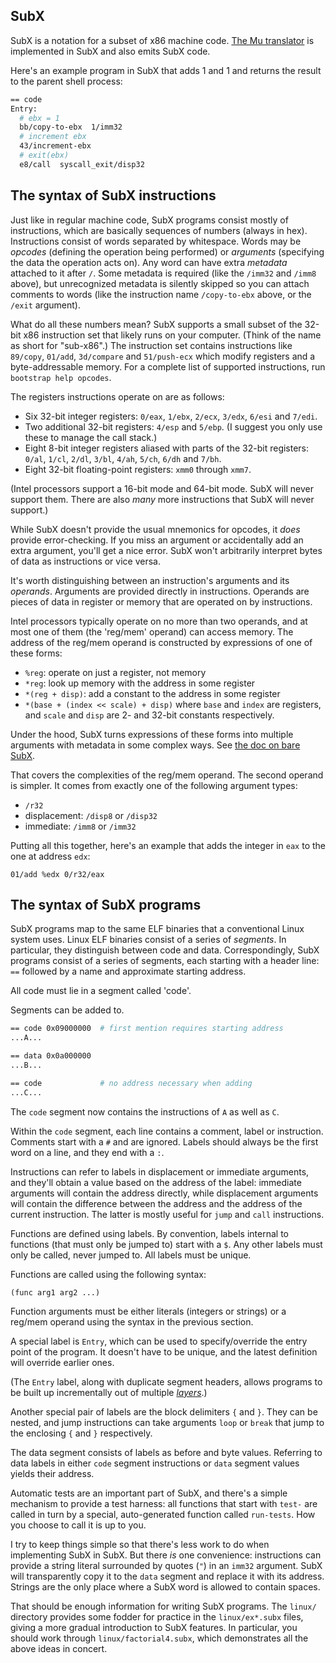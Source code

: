 ## SubX

SubX is a notation for a subset of x86 machine code. [The Mu translator](http://akkartik.github.io/mu/html/linux/mu.subx.html)
is implemented in SubX and also emits SubX code.

Here's an example program in SubX that adds 1 and 1 and returns the result to
the parent shell process:

```sh
== code
Entry:
  # ebx = 1
  bb/copy-to-ebx  1/imm32
  # increment ebx
  43/increment-ebx
  # exit(ebx)
  e8/call  syscall_exit/disp32
```

## The syntax of SubX instructions

Just like in regular machine code, SubX programs consist mostly of instructions,
which are basically sequences of numbers (always in hex). Instructions consist
of words separated by whitespace. Words may be _opcodes_ (defining the
operation being performed) or _arguments_ (specifying the data the operation
acts on). Any word can have extra _metadata_ attached to it after `/`. Some
metadata is required (like the `/imm32` and `/imm8` above), but unrecognized
metadata is silently skipped so you can attach comments to words (like the
instruction name `/copy-to-ebx` above, or the `/exit` argument).

What do all these numbers mean? SubX supports a small subset of the 32-bit x86
instruction set that likely runs on your computer. (Think of the name as short
for "sub-x86".) The instruction set contains instructions like `89/copy`,
`01/add`, `3d/compare` and `51/push-ecx` which modify registers and a byte-addressable
memory. For a complete list of supported instructions, run `bootstrap help
opcodes`.

The registers instructions operate on are as follows:

- Six 32-bit integer registers: `0/eax`, `1/ebx`, `2/ecx`, `3/edx`, `6/esi`
  and `7/edi`.
- Two additional 32-bit registers: `4/esp` and `5/ebp`. (I suggest you only
  use these to manage the call stack.)
- Eight 8-bit integer registers aliased with parts of the 32-bit registers:
  `0/al`, `1/cl`, `2/dl`, `3/bl`, `4/ah`, `5/ch`, `6/dh` and `7/bh`.
- Eight 32-bit floating-point registers: `xmm0` through `xmm7`.

(Intel processors support a 16-bit mode and 64-bit mode. SubX will never
support them. There are also _many_ more instructions that SubX will never
support.)

While SubX doesn't provide the usual mnemonics for opcodes, it _does_ provide
error-checking. If you miss an argument or accidentally add an extra argument,
you'll get a nice error. SubX won't arbitrarily interpret bytes of data as
instructions or vice versa.

It's worth distinguishing between an instruction's arguments and its _operands_.
Arguments are provided directly in instructions. Operands are pieces of data
in register or memory that are operated on by instructions.

Intel processors typically operate on no more than two operands, and at most
one of them (the 'reg/mem' operand) can access memory. The address of the
reg/mem operand is constructed by expressions of one of these forms:

  - `%reg`: operate on just a register, not memory
  - `*reg`: look up memory with the address in some register
  - `*(reg + disp)`: add a constant to the address in some register
  - `*(base + (index << scale) + disp)` where `base` and `index` are registers,
    and `scale` and `disp` are 2- and 32-bit constants respectively.

Under the hood, SubX turns expressions of these forms into multiple arguments
with metadata in some complex ways. See [the doc on bare SubX](subx_bare.md).

That covers the complexities of the reg/mem operand. The second operand is
simpler. It comes from exactly one of the following argument types:

  - `/r32`
  - displacement: `/disp8` or `/disp32`
  - immediate: `/imm8` or `/imm32`

Putting all this together, here's an example that adds the integer in `eax` to
the one at address `edx`:

```
01/add %edx 0/r32/eax
```

## The syntax of SubX programs

SubX programs map to the same ELF binaries that a conventional Linux system
uses. Linux ELF binaries consist of a series of _segments_. In particular, they
distinguish between code and data. Correspondingly, SubX programs consist of a
series of segments, each starting with a header line: `==` followed by a name
and approximate starting address.

All code must lie in a segment called 'code'.

Segments can be added to.

```sh
== code 0x09000000  # first mention requires starting address
...A...

== data 0x0a000000
...B...

== code             # no address necessary when adding
...C...
```

The `code` segment now contains the instructions of `A` as well as `C`.

Within the `code` segment, each line contains a comment, label or instruction.
Comments start with a `#` and are ignored. Labels should always be the first
word on a line, and they end with a `:`.

Instructions can refer to labels in displacement or immediate arguments, and
they'll obtain a value based on the address of the label: immediate arguments
will contain the address directly, while displacement arguments will contain
the difference between the address and the address of the current instruction.
The latter is mostly useful for `jump` and `call` instructions.

Functions are defined using labels. By convention, labels internal to functions
(that must only be jumped to) start with a `$`. Any other labels must only be
called, never jumped to. All labels must be unique.

Functions are called using the following syntax:
```
(func arg1 arg2 ...)
```

Function arguments must be either literals (integers or strings) or a reg/mem
operand using the syntax in the previous section.

A special label is `Entry`, which can be used to specify/override the entry
point of the program. It doesn't have to be unique, and the latest definition
will override earlier ones.

(The `Entry` label, along with duplicate segment headers, allows programs to
be built up incrementally out of multiple [_layers_](http://akkartik.name/post/wart-layers).)

Another special pair of labels are the block delimiters `{` and `}`. They can
be nested, and jump instructions can take arguments `loop` or `break` that
jump to the enclosing `{` and `}` respectively.

The data segment consists of labels as before and byte values. Referring to
data labels in either `code` segment instructions or `data` segment values
yields their address.

Automatic tests are an important part of SubX, and there's a simple mechanism
to provide a test harness: all functions that start with `test-` are called in
turn by a special, auto-generated function called `run-tests`. How you choose
to call it is up to you.

I try to keep things simple so that there's less work to do when implementing
SubX in SubX. But there _is_ one convenience: instructions can provide a
string literal surrounded by quotes (`"`) in an `imm32` argument. SubX will
transparently copy it to the `data` segment and replace it with its address.
Strings are the only place where a SubX word is allowed to contain spaces.

That should be enough information for writing SubX programs. The `linux/`
directory provides some fodder for practice in the `linux/ex*.subx` files,
giving a more gradual introduction to SubX features. In particular, you should
work through `linux/factorial4.subx`, which demonstrates all the above ideas in
concert.
